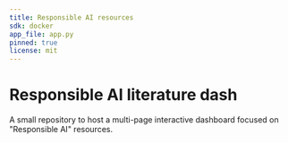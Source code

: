 ```yaml
---
title: Responsible AI resources
sdk: docker
app_file: app.py
pinned: true
license: mit
---
```


# Responsible AI literature dash
A small repository to host a multi-page interactive dashboard focused on "Responsible AI" resources.
